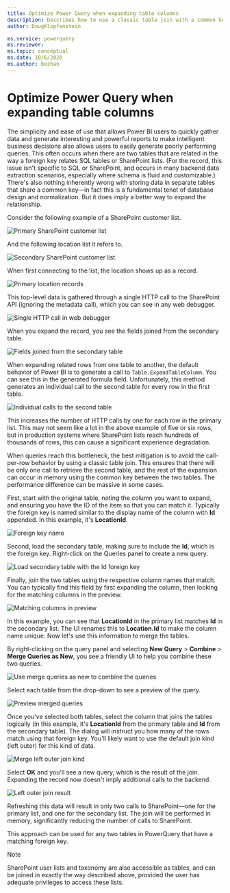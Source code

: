 ```yaml
---
title: Optimize Power Query when expanding table columns
description: Describes how to use a classic table join with a common key to optimize the number of HTTP calls to the secondary table and expand the selected column in memory.
author: DougKlopfenstein

ms.service: powerquery
ms.reviewer:
ms.topic: conceptual
ms.date: 10/6/2020
ms.author: bezhan
---
```


# Optimize Power Query when expanding table columns

The simplicity and ease of use that allows Power BI users to quickly gather data and generate interesting and powerful reports to make intelligent business decisions also allows users to easily generate poorly performing queries. This often occurs when there are two tables that are related in the way a foreign key relates SQL tables or SharePoint lists. (For the record, this issue isn't specific to SQL or SharePoint, and occurs in many backend data extraction scenarios, especially where schema is fluid and customizable.) There's also nothing inherently wrong with storing data in separate tables that share a common key&mdash;in fact this is a fundamental tenet of database design and normalization. But it does imply a better way to expand the relationship.

Consider the following example of a SharePoint customer list.

![Primary SharePoint customer list](images/primary-customer-list.png)

And the following location list it refers to.

![Secondary SharePoint customer list](images/secondary-location-list.png)

When first connecting to the list, the location shows up as a record.

![Primary location records](images/first-connecting.png)

This top-level data is gathered through a single HTTP call to the SharePoint API (ignoring the metadata call), which you can see in any web debugger.

![Single HTTP call in web debugger](images/debugger-top-level.png)

When you expand the record, you see the fields joined from the secondary table.

![Fields joined from the secondary table](images/expand-record.png)

When expanding related rows from one table to another, the default behavior of Power BI is to generate a call to `Table.ExpandTableColumn`. You can see this in the generated formula field. Unfortunately, this method generates an individual call to the second table for every row in the first table.

![Individual calls to the second table](images/expand-table-column.png)

This increases the number of HTTP calls by one for each row in the primary list. This may not seem like a lot in the above example of five or six rows, but in production systems where SharePoint lists reach hundreds of thousands of rows, this can cause a significant experience degradation.

When queries reach this bottleneck, the best mitigation is to avoid the call-per-row behavior by using a classic table join. This ensures that there will be only one call to retrieve the second table, and the rest of the expansion can occur in memory using the common key between the two tables. The performance difference can be massive in some cases. 

First, start with the original table, noting the column you want to expand, and ensuring you have the ID of the item so that you can match it. Typically the foreign key is named similar to the display name of the column with **Id** appended. In this example, it's **LocationId**.

![Foreign key name](images/original-table.png)

Second, load the secondary table, making sure to include the **Id**, which is the foreign key. Right-click on the Queries panel to create a new query.

![Load secondary table with the Id foreign key](images/secondary-table.png)

Finally, join the two tables using the respective column names that match. You can typically find this field by first expanding the column, then looking for the matching columns in the preview.

![Matching columns in preview](images/matching-columns.png)

In this example, you can see that **LocationId** in the primary list matches **Id** in the secondary list. The UI renames this to **Location.Id** to make the column name unique. Now let's use this information to merge the tables.

By right-clicking on the query panel and selecting **New Query** > **Combine** > **Merge Queries as New**, you see a friendly UI to help you combine these two queries.

![Use merge queries as new to combine the queries](images/merge-queries.png)

Select each table from the drop-down to see a preview of the query.

![Preview merged queries](images/preview-query.png)

Once you've selected both tables, select the column that joins the tables logically (in this example, it's **LocationId** from the primary table and **Id** from the secondary table). The dialog will instruct you how many of the rows match using that foreign key. You'll likely want to use the default join kind (left outer) for this kind of data.

![Merge left outer join kind](images/preview-merge.png)

Select **OK** and you'll see a new query, which is the result of the join. Expanding the record now doesn't imply additional calls to the backend.

![Left outer join result](images/result-query.png)

Refreshing this data will result in only two calls to SharePoint&mdash;one for the primary list, and one for the secondary list. The join will be performed in memory, significantly reducing the number of calls to SharePoint.

This approach can be used for any two tables in PowerQuery that have a matching foreign key.

>[!NOTE]
>SharePoint user lists and taxonomy are also accessible as tables, and can be joined in exactly the way described above, provided the user has adequate privileges to access these lists.

